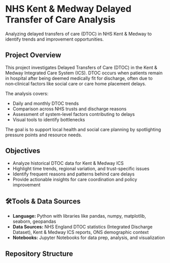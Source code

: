 # NHS Kent & Medway Delayed Transfer of Care Analysis

Analyzing delayed transfers of care (DTOC) in NHS Kent & Medway to identify trends and improvement opportunities.

## Project Overview

This project investigates Delayed Transfers of Care (DTOC) in the Kent & Medway Integrated Care System (ICS). DTOC occurs when patients remain in hospital after being deemed medically fit for discharge, often due to non‑clinical factors like social care or care home placement delays.

The analysis covers:
- Daily and monthly DTOC trends
- Comparison across NHS trusts and discharge reasons
- Assessment of system-level factors contributing to delays
- Visual tools to identify bottlenecks

The goal is to support local health and social care planning by spotlighting pressure points and resource needs.

## Objectives

- Analyze historical DTOC data for Kent & Medway ICS
- Highlight time trends, regional variation, and trust-specific issues
- Identify frequent reasons and patterns behind care delays
- Provide actionable insights for care coordination and policy improvement

## 🛠Tools & Data Sources

- **Language:** Python with libraries like pandas, numpy, matplotlib, seaborn, geopandas
- **Data Sources:** NHS England DTOC statistics (Integrated Discharge Dataset), Kent & Medway ICS reports, ONS demographic context
- **Notebooks:** Jupyter Notebooks for data prep, analysis, and visualization

## Repository Structure

